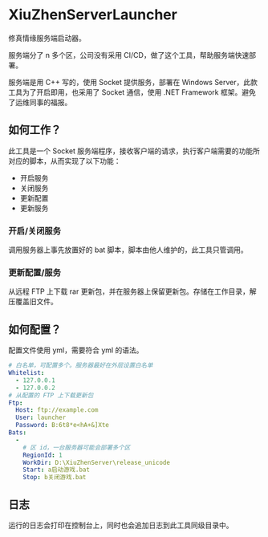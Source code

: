 # XiuZhenServerLauncher

修真情缘服务端启动器。  

服务端分了 n 多个区，公司没有采用 CI/CD，做了这个工具，帮助服务端快速部署。 
 
服务端是用 C++ 写的，使用 Socket 提供服务，部署在 Windows Server，此款工具为了开启即用，也采用了 Socket 通信，使用 .NET Framework 框架。避免了运维同事的福报。

## 如何工作？

此工具是一个 Socket 服务端程序，接收客户端的请求，执行客户端需要的功能所对应的脚本，从而实现了以下功能：

- 开启服务
- 关闭服务
- 更新配置
- 更新服务

### 开启/关闭服务

调用服务器上事先放置好的 bat 脚本，脚本由他人维护的，此工具只管调用。

### 更新配置/服务

从远程 FTP 上下载 rar 更新包，并在服务器上保留更新包。存储在工作目录，解压覆盖旧文件。

## 如何配置？

配置文件使用 yml，需要符合 yml 的语法。

```yml
# 白名单，可配置多个。服务器最好在外层设置白名单
Whitelist:
  - 127.0.0.1
  - 127.0.0.2
# 从配置的 FTP 上下载更新包
Ftp:
  Host: ftp://example.com
  User: launcher
  Password: B:6t8*e<hA+&]Xte
Bats:
  -
    # 区 id，一台服务器可能会部署多个区
    RegionId: 1
    WorkDir: D:\XiuZhenServer\release_unicode
    Start: a启动游戏.bat
    Stop: b关闭游戏.bat
```

## 日志

运行的日志会打印在控制台上，同时也会追加日志到此工具同级目录中。

